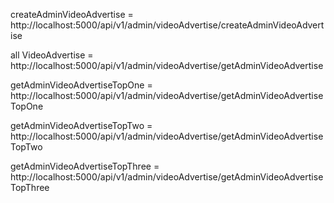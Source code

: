 createAdminVideoAdvertise = http://localhost:5000/api/v1/admin/videoAdvertise/createAdminVideoAdvertise

all VideoAdvertise  = http://localhost:5000/api/v1/admin/videoAdvertise/getAdminVideoAdvertise

getAdminVideoAdvertiseTopOne = http://localhost:5000/api/v1/admin/videoAdvertise/getAdminVideoAdvertiseTopOne

getAdminVideoAdvertiseTopTwo = http://localhost:5000/api/v1/admin/videoAdvertise/getAdminVideoAdvertiseTopTwo

getAdminVideoAdvertiseTopThree = http://localhost:5000/api/v1/admin/videoAdvertise/getAdminVideoAdvertiseTopThree